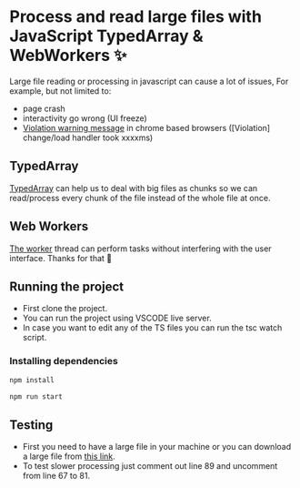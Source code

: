 # Process and read large files with JavaScript TypedArray & WebWorkers ✨

Large file reading or processing in javascript can cause a lot of issues, For example, but not limited to:

- page crash
- interactivity go wrong (UI freeze)
- [Violation warning message](https://stackoverflow.com/questions/42218699/chrome-violation-violation-handler-took-83ms-of-runtime) in chrome based browsers ([Violation] change/load handler took xxxxms)

## TypedArray 

[TypedArray](https://developer.mozilla.org/en-US/docs/Web/JavaScript/Reference/Global_Objects/TypedArray) can help us to deal with big files as chunks so we can read/process every chunk of the file instead of the whole file at once.

## Web Workers

[The worker](https://developer.mozilla.org/en-US/docs/Web/API/Web_Workers_API/Using_web_workers) thread can perform tasks without interfering with the user interface. Thanks for that 🙏

## Running the project

- First clone the project.
- You can run the project using VSCODE live server.
- In case you want to edit any of the TS files you can run the tsc watch script.

### Installing dependencies

```bash
npm install
```

```bash
npm run start
```

## Testing 

- First you need to have a large file in your machine or you can download a large file from [this link](https://data.london.gov.uk/dataset/mps-stop-and-search-public-dashboard-data).
- To test slower processing just comment out line 89 and uncomment from line 67 to 81.
